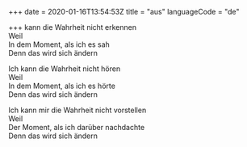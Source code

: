 +++
date = 2020-01-16T13:54:53Z
title = "aus"
languageCode = "de"

+++ 
kann die Wahrheit nicht erkennen   
Weil   
In dem Moment, als ich es sah   
Denn das wird sich ändern   
   
Ich kann die Wahrheit nicht hören   
Weil   
In dem Moment, als ich es hörte   
Denn das wird sich ändern   
   
Ich kann mir die Wahrheit nicht vorstellen   
Weil   
Der Moment, als ich darüber nachdachte   
Denn das wird sich ändern  